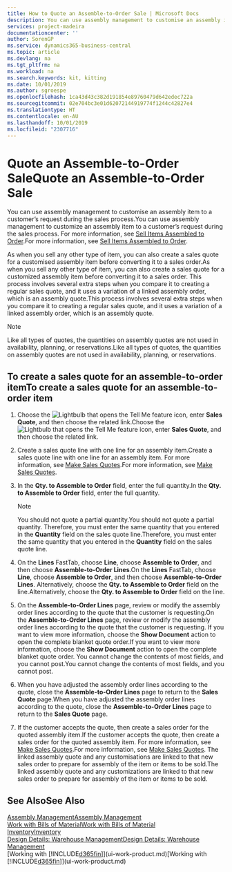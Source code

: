 ```yaml
---
title: How to Quote an Assemble-to-Order Sale | Microsoft Docs
description: You can use assembly management to customise an assembly item to a customer’s request during the sales process.
services: project-madeira
documentationcenter: ''
author: SorenGP
ms.service: dynamics365-business-central
ms.topic: article
ms.devlang: na
ms.tgt_pltfrm: na
ms.workload: na
ms.search.keywords: kit, kitting
ms.date: 10/01/2019
ms.author: sgroespe
ms.openlocfilehash: 1ca43d43c382d191854e89760479d642edec722a
ms.sourcegitcommit: 02e704bc3e01d62072144919774f1244c42827e4
ms.translationtype: HT
ms.contentlocale: en-AU
ms.lasthandoff: 10/01/2019
ms.locfileid: "2307716"
---
```

# <a name="quote-an-assemble-to-order-sale"></a><span data-ttu-id="9c3a1-103">Quote an Assemble-to-Order Sale</span><span class="sxs-lookup"><span data-stu-id="9c3a1-103">Quote an Assemble-to-Order Sale</span></span>
<span data-ttu-id="9c3a1-104">You can use assembly management to customise an assembly item to a customer’s request during the sales process.</span><span class="sxs-lookup"><span data-stu-id="9c3a1-104">You can use assembly management to customize an assembly item to a customer’s request during the sales process.</span></span> <span data-ttu-id="9c3a1-105">For more information, see [Sell Items Assembled to Order](assembly-how-to-sell-items-assembled-to-order.md).</span><span class="sxs-lookup"><span data-stu-id="9c3a1-105">For more information, see [Sell Items Assembled to Order](assembly-how-to-sell-items-assembled-to-order.md).</span></span>  

<span data-ttu-id="9c3a1-106">As when you sell any other type of item, you can also create a sales quote for a customised assembly item before converting it to a sales order.</span><span class="sxs-lookup"><span data-stu-id="9c3a1-106">As when you sell any other type of item, you can also create a sales quote for a customized assembly item before converting it to a sales order.</span></span> <span data-ttu-id="9c3a1-107">This process involves several extra steps when you compare it to creating a regular sales quote, and it uses a variation of a linked assembly order, which is an assembly quote.</span><span class="sxs-lookup"><span data-stu-id="9c3a1-107">This process involves several extra steps when you compare it to creating a regular sales quote, and it uses a variation of a linked assembly order, which is an assembly quote.</span></span>

> [!NOTE]  
>  <span data-ttu-id="9c3a1-108">Like all types of quotes, the quantities on assembly quotes are not used in availability, planning, or reservations.</span><span class="sxs-lookup"><span data-stu-id="9c3a1-108">Like all types of quotes, the quantities on assembly quotes are not used in availability, planning, or reservations.</span></span>  

## <a name="to-create-a-sales-quote-for-an-assemble-to-order-item"></a><span data-ttu-id="9c3a1-109">To create a sales quote for an assemble-to-order item</span><span class="sxs-lookup"><span data-stu-id="9c3a1-109">To create a sales quote for an assemble-to-order item</span></span>  
1.  <span data-ttu-id="9c3a1-110">Choose the ![Lightbulb that opens the Tell Me feature](media/ui-search/search_small.png "Tell me what you want to do") icon, enter **Sales Quote**, and then choose the related link.</span><span class="sxs-lookup"><span data-stu-id="9c3a1-110">Choose the ![Lightbulb that opens the Tell Me feature](media/ui-search/search_small.png "Tell me what you want to do") icon, enter **Sales Quote**, and then choose the related link.</span></span>  
2.  <span data-ttu-id="9c3a1-111">Create a sales quote line with one line for an assembly item.</span><span class="sxs-lookup"><span data-stu-id="9c3a1-111">Create a sales quote line with one line for an assembly item.</span></span> <span data-ttu-id="9c3a1-112">For more information, see [Make Sales Quotes](sales-how-make-offers.md).</span><span class="sxs-lookup"><span data-stu-id="9c3a1-112">For more information, see [Make Sales Quotes](sales-how-make-offers.md).</span></span>  
3.  <span data-ttu-id="9c3a1-113">In the **Qty. to Assemble to Order** field, enter the full quantity.</span><span class="sxs-lookup"><span data-stu-id="9c3a1-113">In the **Qty. to Assemble to Order** field, enter the full quantity.</span></span>

    > [!NOTE]  
    >  <span data-ttu-id="9c3a1-114">You should not quote a partial quantity.</span><span class="sxs-lookup"><span data-stu-id="9c3a1-114">You should not quote a partial quantity.</span></span> <span data-ttu-id="9c3a1-115">Therefore, you must enter the same quantity that you entered in the **Quantity** field on the sales quote line.</span><span class="sxs-lookup"><span data-stu-id="9c3a1-115">Therefore, you must enter the same quantity that you entered in the **Quantity** field on the sales quote line.</span></span>  

4.  <span data-ttu-id="9c3a1-116">On the **Lines** FastTab, choose **Line**, choose **Assemble to Order**, and then choose **Assemble-to-Order Lines**.</span><span class="sxs-lookup"><span data-stu-id="9c3a1-116">On the **Lines** FastTab, choose **Line**, choose **Assemble to Order**, and then choose **Assemble-to-Order Lines**.</span></span> <span data-ttu-id="9c3a1-117">Alternatively, choose the **Qty. to Assemble to Order** field on the line.</span><span class="sxs-lookup"><span data-stu-id="9c3a1-117">Alternatively, choose the **Qty. to Assemble to Order** field on the line.</span></span>  
5.  <span data-ttu-id="9c3a1-118">On the **Assemble-to-Order Lines** page, review or modify the assembly order lines according to the quote that the customer is requesting.</span><span class="sxs-lookup"><span data-stu-id="9c3a1-118">On the **Assemble-to-Order Lines** page, review or modify the assembly order lines according to the quote that the customer is requesting.</span></span> <span data-ttu-id="9c3a1-119">If you want to view more information, choose the **Show Document** action to open the complete blanket quote order.</span><span class="sxs-lookup"><span data-stu-id="9c3a1-119">If you want to view more information, choose the **Show Document** action to open the complete blanket quote order.</span></span> <span data-ttu-id="9c3a1-120">You cannot change the contents of most fields, and you cannot post.</span><span class="sxs-lookup"><span data-stu-id="9c3a1-120">You cannot change the contents of most fields, and you cannot post.</span></span>  
6.  <span data-ttu-id="9c3a1-121">When you have adjusted the assembly order lines according to the quote, close the **Assemble-to-Order Lines** page to return to the **Sales Quote** page.</span><span class="sxs-lookup"><span data-stu-id="9c3a1-121">When you have adjusted the assembly order lines according to the quote, close the **Assemble-to-Order Lines** page to return to the **Sales Quote** page.</span></span>  
7.  <span data-ttu-id="9c3a1-122">If the customer accepts the quote, then create a sales order for the quoted assembly item.</span><span class="sxs-lookup"><span data-stu-id="9c3a1-122">If the customer accepts the quote, then create a sales order for the quoted assembly item.</span></span> <span data-ttu-id="9c3a1-123">For more information, see [Make Sales Quotes](sales-how-make-offers.md).</span><span class="sxs-lookup"><span data-stu-id="9c3a1-123">For more information, see [Make Sales Quotes](sales-how-make-offers.md).</span></span> <span data-ttu-id="9c3a1-124">The linked assembly quote and any customisations are linked to that new sales order to prepare for assembly of the item or items to be sold.</span><span class="sxs-lookup"><span data-stu-id="9c3a1-124">The linked assembly quote and any customizations are linked to that new sales order to prepare for assembly of the item or items to be sold.</span></span>  

## <a name="see-also"></a><span data-ttu-id="9c3a1-125">See Also</span><span class="sxs-lookup"><span data-stu-id="9c3a1-125">See Also</span></span>  
[<span data-ttu-id="9c3a1-126">Assembly Management</span><span class="sxs-lookup"><span data-stu-id="9c3a1-126">Assembly Management</span></span>](assembly-assemble-items.md)  
[<span data-ttu-id="9c3a1-127">Work with Bills of Material</span><span class="sxs-lookup"><span data-stu-id="9c3a1-127">Work with Bills of Material</span></span>](inventory-how-work-BOMs.md)  
[<span data-ttu-id="9c3a1-128">Inventory</span><span class="sxs-lookup"><span data-stu-id="9c3a1-128">Inventory</span></span>](inventory-manage-inventory.md)  
[<span data-ttu-id="9c3a1-129">Design Details: Warehouse Management</span><span class="sxs-lookup"><span data-stu-id="9c3a1-129">Design Details: Warehouse Management</span></span>](design-details-warehouse-management.md)  
<span data-ttu-id="9c3a1-130">[Working with [!INCLUDE[d365fin](includes/d365fin_md.md)]](ui-work-product.md)</span><span class="sxs-lookup"><span data-stu-id="9c3a1-130">[Working with [!INCLUDE[d365fin](includes/d365fin_md.md)]](ui-work-product.md)</span></span>
